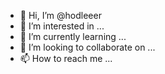 - 👋 Hi, I’m @hodleeer
- 👀 I’m interested in ...
- 🌱 I’m currently learning ...
- 💞️ I’m looking to collaborate on ...
- 📫 How to reach me ...

<!---
hodleeer/hodleeer is a ✨ special ✨ repository because its `README.md` (this file) appears on your GitHub profile.
You can click the Preview link to take a look at your changes.
--->
